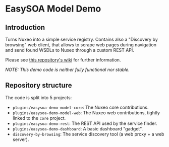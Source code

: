 # EasySOA Model Demo

## Introduction

Turns Nuxeo into a simple service registry. Contains also a "Discovery by browsing" web client, that allows to scrape web pages during navigation and send found WSDLs to Nuxeo through a custom REST API.

Please see [this repository's wiki](https://github.com/easysoa/easysoa-model-demo/) for further information.

*NOTE: This demo code is neither fully functional nor stable.*

## Repository structure

The code is split into 5 projects:

 * `plugins/easysoa-demo-model-core`: The Nuxeo core contributions.
 * `plugins/easysoa-demo-model-web`: The Nuxeo web contributions, tightly linked to the `core` project.
 * `plugins/easysoa-demo-rest`: The REST API used by the service finder.
 * `plugins/easysoa-demo-dashboard`: A basic dashboard "gadget".
 * `discovery-by-browsing`: The service discovery tool (a web proxy + a web server).